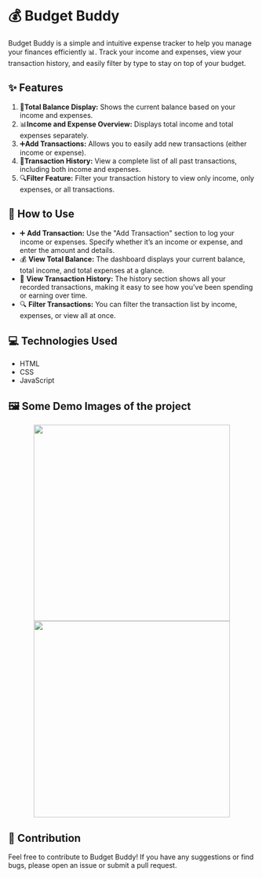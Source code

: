 # 💰 Budget Buddy 
Budget Buddy is a simple and intuitive expense tracker to help you manage your finances efficiently 📊. Track your income and expenses, view your transaction history, and easily filter by type to stay on top of your budget.

## ✨ Features 
1. 💸**Total Balance Display:** Shows the current balance based on your income and expenses.
2. 📊**Income and Expense Overview:** Displays total income and total expenses separately.
3. ➕**Add Transactions:** Allows you to easily add new transactions (either income or expense).
4. 📜**Transaction History:** View a complete list of all past transactions, including both income and expenses.
5. 🔍**Filter Feature:** Filter your transaction history to view only income, only expenses, or all transactions.

   
## 🚀 How to Use
- ➕ **Add Transaction:** Use the "Add Transaction" section to log your income or expenses. Specify whether it’s an income or expense, and enter the amount and details.
- 💰 **View Total Balance:** The dashboard displays your current balance, total income, and total expenses at a glance.
- 📜 **View Transaction History:** The history section shows all your recorded transactions, making it easy to see how you've been spending or earning over time.
- 🔍 **Filter Transactions:** You can filter the transaction list by income, expenses, or view all at once.
  
## 💻 Technologies Used
- HTML
- CSS
- JavaScript

## 🖼️ Some Demo Images of the project
<div align="center">
    <img src="https://github.com/user-attachments/assets/42f99ba4-0352-4348-8f8e-7262f4be71e5" width="400px">
    <img src="https://github.com/user-attachments/assets/fa610353-e57c-48a0-b4f7-754c78ee9425" width="400px">
</div>

  
## 🤝 Contribution
Feel free to contribute to Budget Buddy! If you have any suggestions or find bugs, please open an issue or submit a pull request.

